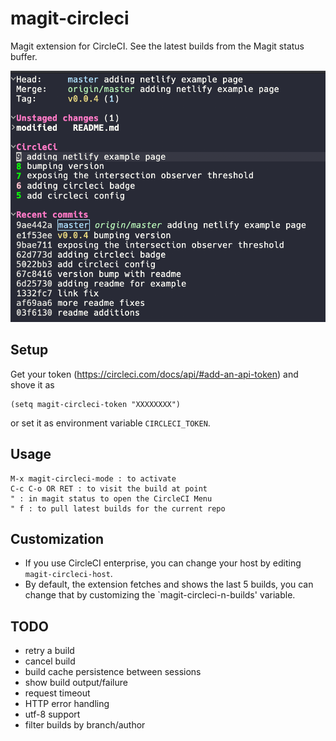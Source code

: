 # magit-circleci

Magit extension for CircleCI. See the latest builds from the Magit status buffer.

![alt text](magit-circleci.png)

## Setup
Get your token (https://circleci.com/docs/api/#add-an-api-token) and shove it as
```
(setq magit-circleci-token "XXXXXXXX")
```
or set it as environment variable `CIRCLECI_TOKEN`.

## Usage
```
M-x magit-circleci-mode : to activate
C-c C-o OR RET : to visit the build at point
" : in magit status to open the CircleCI Menu
" f : to pull latest builds for the current repo
```

## Customization
  * If you use CircleCI enterprise, you can change your host by editing `magit-circleci-host`.
  * By default, the extension fetches and shows the last 5 builds, you can change that by customizing the `magit-circleci-n-builds' variable.

## TODO
  * retry a build
  * cancel build
  * build cache persistence between sessions
  * show build output/failure
  * request timeout
  * HTTP error handling
  * utf-8 support
  * filter builds by branch/author
